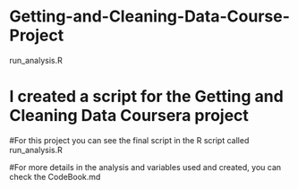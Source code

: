 # Getting-and-Cleaning-Data-Course-Project
run_analysis.R

# I created a script for the Getting and Cleaning Data Coursera project

#For this project you can see the final script in the R script called run_analysis.R

#For more details in the analysis and variables used and created, you can check the CodeBook.md
